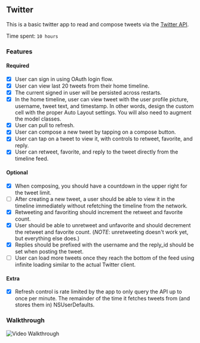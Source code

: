 ## Twitter

This is a basic twitter app to read and compose tweets via the [Twitter API](https://apps.twitter.com/).

Time spent: `10 hours`

### Features

#### Required

- [x] User can sign in using OAuth login flow.
- [x] User can view last 20 tweets from their home timeline.
- [x] The current signed in user will be persisted across restarts.
- [x] In the home timeline, user can view tweet with the user profile picture, username, tweet text, and timestamp.  In other words, design the custom cell with the proper Auto Layout settings.  You will also need to augment the model classes.
- [x] User can pull to refresh.
- [x] User can compose a new tweet by tapping on a compose button.
- [x] User can tap on a tweet to view it, with controls to retweet, favorite, and reply.
- [x] User can retweet, favorite, and reply to the tweet directly from the timeline feed.

#### Optional

- [x] When composing, you should have a countdown in the upper right for the tweet limit.
- [ ] After creating a new tweet, a user should be able to view it in the timeline immediately without refetching the timeline from the network.
- [x] Retweeting and favoriting should increment the retweet and favorite count.
- [x] User should be able to unretweet and unfavorite and should decrement the retweet and favorite count. (_NOTE_: unretweeting doesn't work yet, but everything else does.)
- [x] Replies should be prefixed with the username and the reply_id should be set when posting the tweet.
- [ ] User can load more tweets once they reach the bottom of the feed using infinite loading similar to the actual Twitter client.

#### Extra

- [x] Refresh control is rate limited by the app to only query the API up to once per minute. The remainder of the time it fetches tweets from (and stores them in) NSUserDefaults.

### Walkthrough

![Video Walkthrough](twitter.gif)
